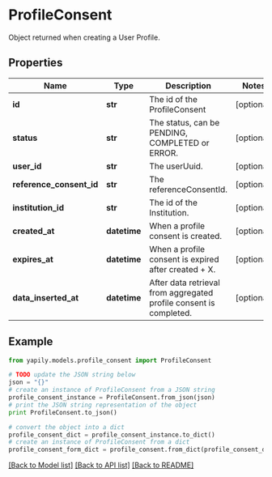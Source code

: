 # ProfileConsent

Object returned when creating a User Profile.

## Properties

Name | Type | Description | Notes
------------ | ------------- | ------------- | -------------
**id** | **str** | The id of the ProfileConsent | [optional] 
**status** | **str** | The status, can be PENDING, COMPLETED or ERROR. | [optional] 
**user_id** | **str** | The userUuid. | [optional] 
**reference_consent_id** | **str** | The referenceConsentId. | [optional] 
**institution_id** | **str** | The id of the Institution. | [optional] 
**created_at** | **datetime** | When a profile consent is created. | [optional] 
**expires_at** | **datetime** | When a profile consent is expired after created + X. | [optional] 
**data_inserted_at** | **datetime** | After data retrieval from aggregated profile consent is completed. | [optional] 

## Example

```python
from yapily.models.profile_consent import ProfileConsent

# TODO update the JSON string below
json = "{}"
# create an instance of ProfileConsent from a JSON string
profile_consent_instance = ProfileConsent.from_json(json)
# print the JSON string representation of the object
print ProfileConsent.to_json()

# convert the object into a dict
profile_consent_dict = profile_consent_instance.to_dict()
# create an instance of ProfileConsent from a dict
profile_consent_form_dict = profile_consent.from_dict(profile_consent_dict)
```
[[Back to Model list]](../README.md#documentation-for-models) [[Back to API list]](../README.md#documentation-for-api-endpoints) [[Back to README]](../README.md)


